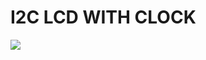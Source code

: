 
# I2C LCD WITH CLOCK

![](https://www.microchip.com/forums/download.axd?file=0;1006616&filename=flowchart.JPG)
